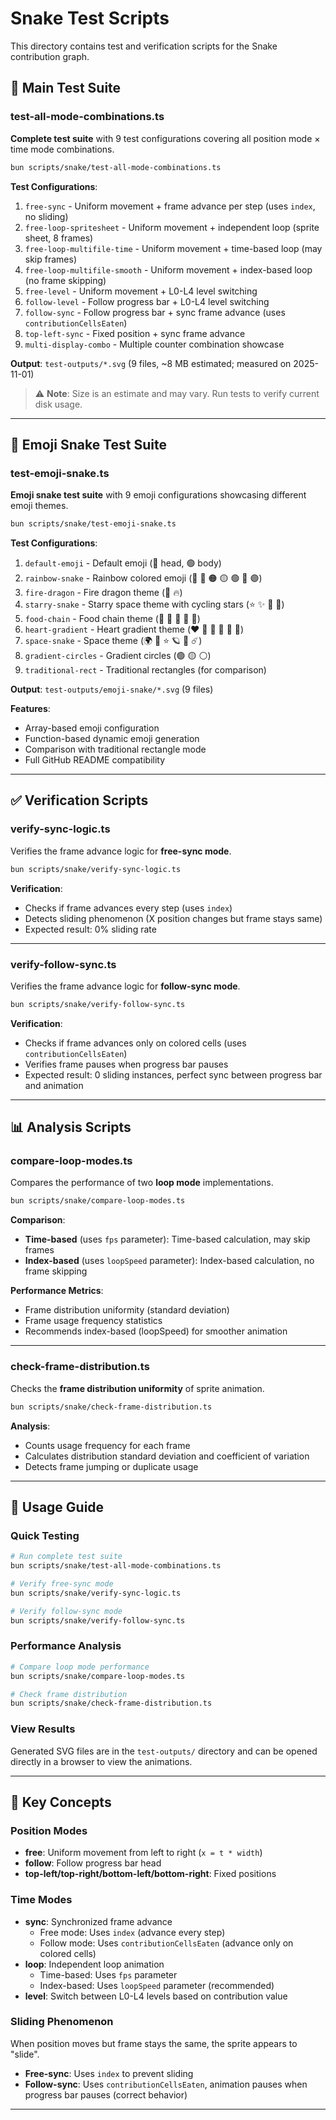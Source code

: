 # Snake Test Scripts

This directory contains test and verification scripts for the Snake contribution graph.

## 🧪 Main Test Suite

### test-all-mode-combinations.ts
**Complete test suite** with 9 test configurations covering all position mode × time mode combinations.

```bash
bun scripts/snake/test-all-mode-combinations.ts
```

**Test Configurations**:
1. `free-sync` - Uniform movement + frame advance per step (uses `index`, no sliding)
2. `free-loop-spritesheet` - Uniform movement + independent loop (sprite sheet, 8 frames)
3. `free-loop-multifile-time` - Uniform movement + time-based loop (may skip frames)
4. `free-loop-multifile-smooth` - Uniform movement + index-based loop (no frame skipping)
5. `free-level` - Uniform movement + L0-L4 level switching
6. `follow-level` - Follow progress bar + L0-L4 level switching
7. `follow-sync` - Follow progress bar + sync frame advance (uses `contributionCellsEaten`)
8. `top-left-sync` - Fixed position + sync frame advance
9. `multi-display-combo` - Multiple counter combination showcase

**Output**: `test-outputs/*.svg` (9 files, ~8 MB estimated; measured on 2025-11-01)

> ⚠️ **Note**: Size is an estimate and may vary. Run tests to verify current disk usage.

---

## 🎨 Emoji Snake Test Suite

### test-emoji-snake.ts
**Emoji snake test suite** with 9 emoji configurations showcasing different emoji themes.

```bash
bun scripts/snake/test-emoji-snake.ts
```

**Test Configurations**:
1. `default-emoji` - Default emoji (🐍 head, 🟢 body)
2. `rainbow-snake` - Rainbow colored emoji (🐍 🔴 🟠 🟡 🟢 🔵 🟣)
3. `fire-dragon` - Fire dragon theme (🐲 🔥)
4. `starry-snake` - Starry space theme with cycling stars (⭐ ✨ 💫 🌟)
5. `food-chain` - Food chain theme (🍎 🍊 🍋 🍇 🍓)
6. `heart-gradient` - Heart gradient theme (❤️ 🧡 💛 💚 💙 💜)
7. `space-snake` - Space theme (🌍 🌙 ⭐ 🪐 🌟 ☄️)
8. `gradient-circles` - Gradient circles (🟢 🟡 ⚪)
9. `traditional-rect` - Traditional rectangles (for comparison)

**Output**: `test-outputs/emoji-snake/*.svg` (9 files)

**Features**:
- Array-based emoji configuration
- Function-based dynamic emoji generation
- Comparison with traditional rectangle mode
- Full GitHub README compatibility

---

## ✅ Verification Scripts

### verify-sync-logic.ts
Verifies the frame advance logic for **free-sync mode**.

```bash
bun scripts/snake/verify-sync-logic.ts
```

**Verification**:
- Checks if frame advances every step (uses `index`)
- Detects sliding phenomenon (X position changes but frame stays same)
- Expected result: 0% sliding rate

---

### verify-follow-sync.ts
Verifies the frame advance logic for **follow-sync mode**.

```bash
bun scripts/snake/verify-follow-sync.ts
```

**Verification**:
- Checks if frame advances only on colored cells (uses `contributionCellsEaten`)
- Verifies frame pauses when progress bar pauses
- Expected result: 0 sliding instances, perfect sync between progress bar and animation

---

## 📊 Analysis Scripts

### compare-loop-modes.ts
Compares the performance of two **loop mode** implementations.

```bash
bun scripts/snake/compare-loop-modes.ts
```

**Comparison**:
- **Time-based** (uses `fps` parameter): Time-based calculation, may skip frames
- **Index-based** (uses `loopSpeed` parameter): Index-based calculation, no frame skipping

**Performance Metrics**:
- Frame distribution uniformity (standard deviation)
- Frame usage frequency statistics
- Recommends index-based (loopSpeed) for smoother animation

---

### check-frame-distribution.ts
Checks the **frame distribution uniformity** of sprite animation.

```bash
bun scripts/snake/check-frame-distribution.ts
```

**Analysis**:
- Counts usage frequency for each frame
- Calculates distribution standard deviation and coefficient of variation
- Detects frame jumping or duplicate usage

---

## 📝 Usage Guide

### Quick Testing
```bash
# Run complete test suite
bun scripts/snake/test-all-mode-combinations.ts

# Verify free-sync mode
bun scripts/snake/verify-sync-logic.ts

# Verify follow-sync mode
bun scripts/snake/verify-follow-sync.ts
```

### Performance Analysis
```bash
# Compare loop mode performance
bun scripts/snake/compare-loop-modes.ts

# Check frame distribution
bun scripts/snake/check-frame-distribution.ts
```

### View Results
Generated SVG files are in the `test-outputs/` directory and can be opened directly in a browser to view the animations.

---

## 🎯 Key Concepts

### Position Modes
- **free**: Uniform movement from left to right (`x = t * width`)
- **follow**: Follow progress bar head
- **top-left/top-right/bottom-left/bottom-right**: Fixed positions

### Time Modes
- **sync**: Synchronized frame advance
  - Free mode: Uses `index` (advance every step)
  - Follow mode: Uses `contributionCellsEaten` (advance only on colored cells)
- **loop**: Independent loop animation
  - Time-based: Uses `fps` parameter
  - Index-based: Uses `loopSpeed` parameter (recommended)
- **level**: Switch between L0-L4 levels based on contribution value

### Sliding Phenomenon
When position moves but frame stays the same, the sprite appears to "slide".

- **Free-sync**: Uses `index` to prevent sliding
- **Follow-sync**: Uses `contributionCellsEaten`, animation pauses when progress bar pauses (correct behavior)

---
